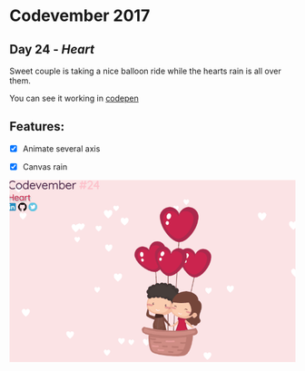 # Codevember 2017

## Day 24 - *Heart*

Sweet couple is taking a nice balloon ride while the hearts rain is all over them.

You can see it working in [codepen](https://codepen.io/RominaMartin/full/XzYQRa/)

## Features:
- [x] Animate several axis
- [x] Canvas rain


![](heart.gif)